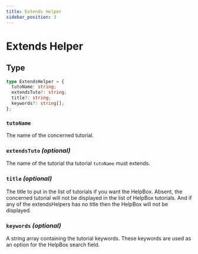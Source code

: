 ```yaml
---
title: Extends Helper
sidebar_position: 3
---
```


# Extends Helper

## Type
```ts
type ExtendsHelper = {
  tutoName: string;
  extendsTuto?: string;
  title?: string;
  keywords?: string[];
};
```
### `tutoName`
The name of the concerned tutorial.

### `extendsTuto`  _(optional)_
The name of the tutorial tha tutorial `tutoName` must extends.

### `title`  _(optional)_
The title to put in the list of tutorials if you want the HelpBox. Absent, the concerned tutorial will not be displayed in the list of HelpBox tutorials. And if any of the extendsHelpers has no title then the HelpBox will not be displayed.

### `keywords`  _(optional)_
A string array containing the tutorial keywords. These keywords are used as an option for the HelpBox search field.